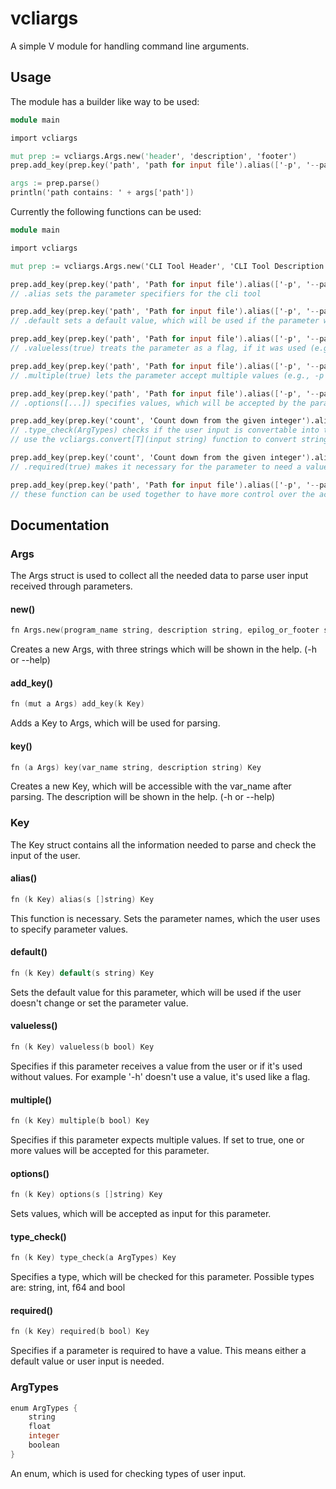 # vcliargs
A simple V module for handling command line arguments.

## Usage

The module has a builder like way to be used:

```v
module main

import vcliargs

mut prep := vcliargs.Args.new('header', 'description', 'footer')
prep.add_key(prep.key('path', 'path for input file').alias(['-p', '--path']).multiple(true))

args := prep.parse()
println('path contains: ' + args['path'])

```

Currently the following functions can be used:

```v
module main

import vcliargs

mut prep := vcliargs.Args.new('CLI Tool Header', 'CLI Tool Description', 'CLI Tool Footer')

prep.add_key(prep.key('path', 'Path for input file').alias(['-p', '--path']))
// .alias sets the parameter specifiers for the cli tool

prep.add_key(prep.key('path', 'Path for input file').alias(['-p', '--path']).default('~/Documents/'))
// .default sets a default value, which will be used if the parameter wasn't used by the user

prep.add_key(prep.key('path', 'Path for input file').alias(['-p', '--path']).valueless(true))
// .valueless(true) treats the parameter as a flag, if it was used (e.g., -p) it exist after parse(), otherwise it doesn't

prep.add_key(prep.key('path', 'Path for input file').alias(['-p', '--path']).multiple(true))
// .multiple(true) lets the parameter accept multiple values (e.g., -p /mnt/ /var/log/)

prep.add_key(prep.key('path', 'Path for input file').alias(['-p', '--path']).options(['ABC', 'XYZ']))
// .options([...]) specifies values, which will be accepted by the parameter, other values will be rejected

prep.add_key(prep.key('count', 'Count down from the given integer').alias(['-c', '--count']).type_check(vcliargs.ArgTypes.integer))
// .type_check(ArgTypes) checks if the user input is convertable into the specified data type. Supported types are string, integer (int), float (f64) and boolean (bool).
// use the vcliargs.convert[T](input string) function to convert strings form the map you receive from parse() or cast it yourself.

prep.add_key(prep.key('count', 'Count down from the given integer').alias(['-c', '--count']).required(true))
// .required(true) makes it necessary for the parameter to need a value. THe value can come from default or user input.

prep.add_key(prep.key('path', 'Path for input file').alias(['-p', '--path']).default('~/').multiple(true))
// these function can be used together to have more control over the accepted input

```

## Documentation

### Args

The Args struct is used to collect all the needed data to parse user input received through parameters.

#### new()

```v
fn Args.new(program_name string, description string, epilog_or_footer string) Args
```

Creates a new Args, with three strings which will be shown in the help. (-h or --help)

#### add_key()

```v
fn (mut a Args) add_key(k Key)
```

Adds a Key to Args, which will be used for parsing.

#### key()

```v
fn (a Args) key(var_name string, description string) Key
```

Creates a new Key, which will be accessible with the var_name after parsing. The description will be shown in the help. (-h or --help)

### Key

The Key struct contains all the information needed to parse and check the input of the user.

#### alias()

```v
fn (k Key) alias(s []string) Key
```

This function is necessary. Sets the parameter names, which the user uses to specify parameter values.

#### default()

```v
fn (k Key) default(s string) Key
```

Sets the default value for this parameter, which will be used if the user doesn't change or set the parameter value.

#### valueless()

```v
fn (k Key) valueless(b bool) Key
```

Specifies if this parameter receives a value from the user or if it's used without values. For example '-h' doesn't use a value, it's used like a flag.

#### multiple()

```v
fn (k Key) multiple(b bool) Key
```

Specifies if this parameter expects multiple values. If set to true, one or more values will be accepted for this parameter.

#### options()

```v
fn (k Key) options(s []string) Key
```

Sets values, which will be accepted as input for this parameter.

#### type_check()

```v
fn (k Key) type_check(a ArgTypes) Key
```

Specifies a type, which will be checked for this parameter. Possible types are: string, int, f64 and bool

#### required()

```v
fn (k Key) required(b bool) Key
```

Specifies if a parameter is required to have a value. This means either a default value or user input is needed.

### ArgTypes

```v
enum ArgTypes {
    string
    float
    integer
    boolean
}
```

An enum, which is used for checking types of user input.
